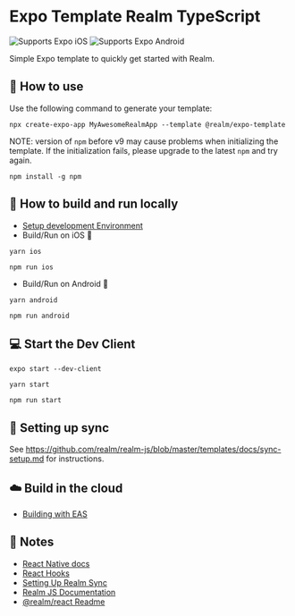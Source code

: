 # Expo Template Realm TypeScript

<p>
  <!-- iOS -->
  <img alt="Supports Expo iOS" longdesc="Supports Expo iOS" src="https://img.shields.io/badge/iOS-4630EB.svg?style=flat-square&logo=APPLE&labelColor=999999&logoColor=fff" />
  <!-- Android -->
  <img alt="Supports Expo Android" longdesc="Supports Expo Android" src="https://img.shields.io/badge/Android-4630EB.svg?style=flat-square&logo=ANDROID&labelColor=A4C639&logoColor=fff" />
</p>

Simple Expo template to quickly get started with Realm.

## 🚀 How to use

Use the following command to generate your template:

```
npx create-expo-app MyAwesomeRealmApp --template @realm/expo-template
```

NOTE: version of `npm` before v9 may cause problems when initializing the template. If the initialization fails, please upgrade to the latest `npm` and try again.

```
npm install -g npm
```

## 🏃 How to build and run locally

-   [Setup development Environment](https://reactnative.dev/docs/environment-setup)
-   Build/Run on iOS 🍎

```
yarn ios
```

```
npm run ios
```

-   Build/Run on Android 🤖

```
yarn android
```

```
npm run android
```

## 💻 Start the Dev Client

```
expo start --dev-client
```

```
yarn start
```

```
npm run start
```

## 🔀 Setting up sync

See https://github.com/realm/realm-js/blob/master/templates/docs/sync-setup.md for instructions.

## ☁️ Build in the cloud

-   [Building with EAS](https://docs.expo.dev/eas/)

## 📝 Notes

-   [React Native docs](https://reactnative.dev/docs/getting-started)
-   [React Hooks](https://reactjs.org/docs/hooks-intro.html)
-   [Setting Up Realm Sync](https://docs.mongodb.com/realm/sdk/react-native/quick-start/)
-   [Realm JS Documentation](https://docs.mongodb.com/realm/sdk/react-native/)
-   [@realm/react Readme](https://github.com/realm/realm-js/tree/master/packages/realm-react#readme)
